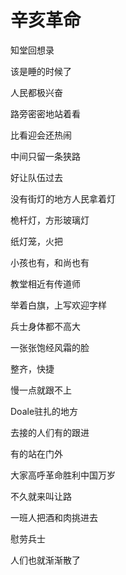    

# 辛亥革命

知堂回想录

  

该是睡的时候了

人民都极兴奋

路旁密密地站着看

比看迎会还热闹

中间只留一条狭路

好让队伍过去

没有街灯的地方人民拿着灯

桅杆灯，方形玻璃灯

纸灯笼，火把

小孩也有，和尚也有

教堂相近有传道师

举着白旗，上写欢迎字样

兵士身体都不高大

一张张饱经风霜的脸

整齐，快捷

慢一点就跟不上

Doale驻扎的地方

去接的人们有的跟进

有的站在门外

大家高呼革命胜利中国万岁

不久就来叫让路

一班人把酒和肉挑进去

慰劳兵士

人们也就渐渐散了